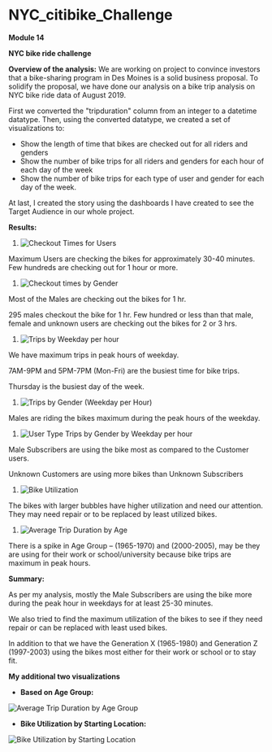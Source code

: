 # NYC_citibike_Challenge
**Module 14**

**NYC bike ride challenge**

**Overview of the analysis:** We are working on project to convince investors that a bike-sharing program in Des Moines is a solid business proposal. To solidify the proposal, we have done our analysis on a bike trip analysis on NYC bike ride data of August 2019.

First we converted the &quot;tripduration&quot; column from an integer to a datetime datatype. Then, using the converted datatype, we created a set of visualizations to:

- Show the length of time that bikes are checked out for all riders and genders
- Show the number of bike trips for all riders and genders for each hour of each day of the week
- Show the number of bike trips for each type of user and gender for each day of the week.

At last, I created the story using the dashboards I have created to see the Target Audience in our whole project.

**Results:**

1. ![Checkout Times for Users]()

Maximum Users are checking the bikes for approximately 30-40 minutes. Few hundreds are checking out for 1 hour or more.

1. ![Checkout times by Gender]()

Most of the Males are checking out the bikes for 1 hr.

295 males checkout the bike for 1 hr. Few hundred or less than that male, female and unknown users are checking out the bikes for 2 or 3 hrs.

1. ![Trips by Weekday per hour]()

We have maximum trips in peak hours of weekday.

7AM-9PM and 5PM-7PM (Mon-Fri) are the busiest time for bike trips.

Thursday is the busiest day of the week.

1. ![Trips by Gender (Weekday per Hour)]()

Males are riding the bikes maximum during the peak hours of the weekday.

1. ![User Type Trips by Gender by Weekday per hour]()

Male Subscribers are using the bike most as compared to the Customer users.

Unknown Customers are using more bikes than Unknown Subscribers

1. ![Bike Utilization]()

The bikes with larger bubbles have higher utilization and need our attention. They may need repair or to be replaced by least utilized bikes.

1. ![Average Trip Duration by Age]()

There is a spike in Age Group – (1965-1970) and (2000-2005), may be they are using for their work or school/university because bike trips are maximum in peak hours.

**Summary:**

As per my analysis, mostly the Male Subscribers are using the bike more during the peak hour in weekdays for at least 25-30 minutes.

We also tried to find the maximum utilization of the bikes to see if they need repair or can be replaced with least used bikes.

In addition to that we have the Generation X (1965-1980) and Generation Z (1997-2003) using the bikes most either for their work or school or to stay fit.

**My additional two visualizations**

- **Based on Age Group:**

![Average Trip Duration by Age Group]()

- **Bike Utilization by Starting Location:**

![Bike Utilization by Starting Location]()
